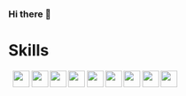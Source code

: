 ### Hi there 👋



<h1>Skills</h1>
<h4>
<img height="5" src="https://cdn.worldvectorlogo.com/logos/html-1.svg"/> 
<img height="30" src="https://cdn.worldvectorlogo.com/logos/css-3.svg"/> 
<img height="30" src="https://cdn.worldvectorlogo.com/logos/bootstrap-5.svg"/>  
<img height="30" src="https://cdn.worldvectorlogo.com/logos/logo-javascript.svg"/> 
<img height="30" src="https://cdn.worldvectorlogo.com/logos/mysql-2.svg"/> 
<img height="30" src="https://cdn.worldvectorlogo.com/logos/java-4.svg"/> 
<img height="30" src="https://cdn.worldvectorlogo.com/logos/hibernate-1.svg"/> 
<img height="30" src="https://cdn.worldvectorlogo.com/logos/spring-3.svg"/> 
<img height="30" src="https://cdn.worldvectorlogo.com/logos/react-2.svg"/>  
<img height="30" src="https://cdn.worldvectorlogo.com/logos/c--4.svg"><br>
  
</h4>


<!--
**armanali13000/armanali13000** is a ✨ _special_ ✨ repository because its `README.md` (this file) appears on your GitHub profile.

Here are some ideas to get you started:

- 🔭 I’m currently working on ...
- 🌱 I’m currently learning ...
- 👯 I’m looking to collaborate on ...
- 🤔 I’m looking for help with ...
- 💬 Ask me about ...
- 📫 How to reach me: ...
- 😄 Pronouns: ...
- ⚡ Fun fact: ...
-->
